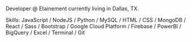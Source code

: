 Developer @ Etainement currently living in Dallas, TX.

Skills: 
  JavaScript / NodeJS / Python / MySQL / HTML / CSS / MongoDB /
  React / Sass / Bootstrap / Google Cloud Platform / Firebase / PowerBI /
  BigQuery / Excel / Terminal / Git


